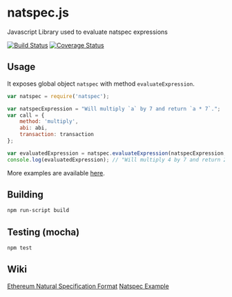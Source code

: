 # natspec.js
Javascript Library used to evaluate natspec expressions

[![Build Status][travis-image]][travis-url] [![Coverage Status][coveralls-image]][coveralls-url]

[travis-image]: https://travis-ci.org/ethereum/natspec.js.svg
[travis-url]: https://travis-ci.org/ethereum/natspec.js
[coveralls-image]: https://coveralls.io/repos/ethereum/natspec.js/badge.svg?branch=master
[coveralls-url]: https://coveralls.io/r/ethereum/natspec.js?branch=master

## Usage

It exposes global object `natspec` with method `evaluateExpression`.

```javascript
var natspec = require('natspec');

var natspecExpression = "Will multiply `a` by 7 and return `a * 7`.";
var call = {
    method: 'multiply',
    abi: abi,
    transaction: transaction
};

var evaluatedExpression = natspec.evaluateExpression(natspecExpression, call);
console.log(evaluatedExpression); // "Will multiply 4 by 7 and return 28."
```

More examples are available [here](https://github.com/ethereum/natspec.js/blob/master/test/test.js).

## Building

```bash
npm run-script build
```

## Testing (mocha)

```bash
npm test
```

## Wiki

[Ethereum Natural Specification Format](https://github.com/ethereum/wiki/wiki/Ethereum-Natural-Specification-Format)
[Natspec Example](https://github.com/ethereum/wiki/wiki/Natspec-Example)


